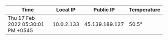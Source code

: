 | Time     | Local IP | Public IP | Temperature |
| ----------- | ----------- | ----------- | ----------- |
| Thu 17 Feb 2022 05:30:01 PM +0545      | 10.0.2.133     | 45.139.189.127  | 50.5° |
